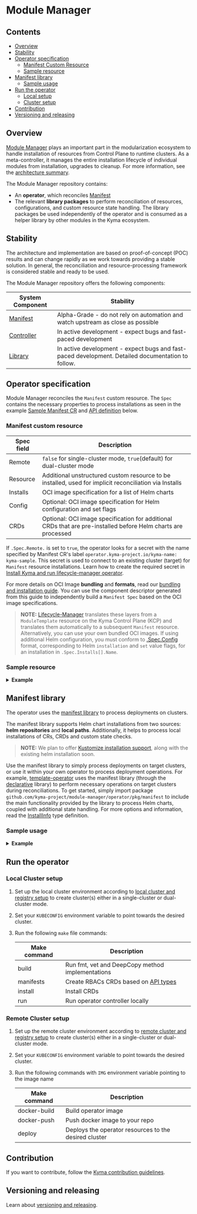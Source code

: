 # Module Manager

## Contents

* [Overview](#overview)
* [Stability](#stability)
* [Operator specification](#operator-specification)
  * [Manifest Custom Resource](#manifest-custom-resource)
  * [Sample resource](#sample-resource)
* [Manifest library](#manifest-library)
  * [Sample usage](#sample-usage)
* [Run the operator](#run-the-operator)
  * [Local setup](#local-setup)
  * [Cluster setup](#cluster-setup)
* [Contribution](#contribution)
* [Versioning and releasing](#versioning-and-releasing)

## Overview

[Module Manager](#module-manager) plays an important part in the modularization ecosystem to handle installation of resources from Control Plane to runtime clusters.
As a meta-controller, it manages the entire installation lifecycle of individual modules from installation, upgrades to cleanup.
For more information, see the [architecture summary](https://github.com/kyma-project/lifecycle-manager#architecture).

The Module Manager repository contains:
* An **operator**, which reconciles [Manifest](https://github.com/kyma-project/module-manager/blob/main/operator/api/v1alpha1/manifest_types.go)
* The relevant **library packages** to perform reconciliation of resources, configurations, and custom resource state handling. 
  The library packages be used independently of the operator and is consumed as a helper library by other modules in the Kyma ecosystem.

## Stability

The architecture and implementation are based on proof-of-concept (POC) results and can change rapidly as we work towards providing a stable solution.
In general, the reconciliation and resource-processing framework is considered stable and ready to be used.

The Module Manager repository offers the following components:

| System Component                                          | Stability                                                                                         |
|-----------------------------------------------------------|---------------------------------------------------------------------------------------------------|
| [Manifest](operator/api/v1alpha1/manifest_types.go)       | Alpha-Grade - do not rely on automation and watch upstream as close as possible                   |
| [Controller](operator/controllers/manifest_controller.go) | In active development - expect bugs and fast-paced development                                    |
| [Library](operator/pkg)                                   | In active development - expect bugs and fast-paced development. Detailed documentation to follow. |

## Operator specification

Module Manager reconciles the `Manifest` custom resource.
The `Spec` contains the necessary properties to process installations as seen in the example [Sample Manifest CR](operator/config/samples/operator_v1alpha1_manifest.yaml) and [API definition](operator/api/v1alpha1/manifest_types.go) below.

### Manifest custom resource

| Spec field | Description                                                                                                   |
|------------|---------------------------------------------------------------------------------------------------------------|
| Remote     | `false` for single-cluster mode, `true`(default) for dual-cluster mode                                        |
| Resource   | Additional unstructured custom resource to be installed, used for implicit reconciliation via Installs        |
| Installs   | OCI image specification for a list of Helm charts                                                             |
| Config     | Optional: OCI image specification for Helm configuration and set flags                                        |
| CRDs       | Optional: OCI image specification for additional CRDs that are pre-installed before Helm charts are processed |

If `.Spec.Remote.` is set to `true`, the operator looks for a secret with the name specified by Manifest CR's label `operator.kyma-project.io/kyma-name: kyma-sample`.
This secret is used to connect to an existing cluster (target) for `Manifest` resource installations.
Learn how to create the required secret in [Install Kyma and run lifecycle-manager operator](https://github.com/kyma-project/lifecycle-manager/blob/main/docs/developer/creating-test-environment.md#install-kyma-and-run-lifecycle-manager-operator).

For more details on OCI Image **bundling** and **formats**, read our [bundling and installation guide](https://github.com/kyma-project/lifecycle-manager/tree/main/samples/template-operator#bundling-and-installation).
You can use the component descriptor generated from this guide to independently build a `Manifest Spec` based on the OCI image specifications.

>**NOTE:** [Lifecycle-Manager](https://github.com/kyma-project/lifecycle-manager#how-it-works) translates these layers from a `ModuleTemplate` resource on the Kyma Control Plane (KCP) and translates them automatically to a subsequent `Manifest` resource.
>Alternatively, you can use your own bundled OCI images. If using additional Helm configuration, you must conform to [.Spec.Config](https://github.com/kyma-project/lifecycle-manager/blob/main/samples/template-operator/config.yaml) format, corresponding to Helm `installation` and `set` value flags, for an installation in `.Spec.Installs[].Name`.

### Sample resource
<details>
<summary><b>Example</b></summary>

```yaml
apiVersion: operator.kyma-project.io/v1alpha1
kind: Manifest
metadata:
  labels:
    operator.kyma-project.io/channel: stable
    operator.kyma-project.io/controller-name: manifest
    operator.kyma-project.io/kyma-name: kyma-sample
  name: manifestkyma-sample-delete
  namespace: default
spec:
  remote: true
  resource:
    kind: SampleCRD
    resource: samplecrds
    apiVersion: operator.kyma-project.io/v1alpha1
    metadata:
      name: sample-crd-from-manifest
      namespace: default
    spec:
      randomkey: samplevalue
  crds:
    ref: sha256:71cf4f1fee1a2f51296cc805aa9b24bc14fd5c2b4aee1e24aadc2996b067bb3d
    name: kyma-project.io/module/example-module-name
    repo: kcp-registry.localhost:8888/component-descriptors
    type: oci-ref
  config:
    ref: sha256:61be4f1fee1a2f51296cc805aa9b24bc14fd5c2b4aee1e24aadc2996b067ccec
    name: kyma-project.io/module/example-module-name
    repo: kcp-registry.localhost:8888/component-descriptors
    type: oci-ref
  installs:
    - source:
        name: kyma-project.io/module/example-module-name
        repo: kcp-registry.localhost:8888/component-descriptors
        ref: sha256:c64f0580a74259712f24243528881a76b5e1c9cd254fa58197de93a6347f99b9
        type: oci-ref
      name: redis
    - source:
        chartName: mysql
        url: https://charts.bitnami.com/bitnami
        type: helm-chart
      name: bitnami
```
</details>

## Manifest library

The operator uses the [manifest library](https://pkg.go.dev/github.com/kyma-project/module-manager/operator/pkg/manifest) to process deployments on clusters.

The manifest library supports Helm chart installations from two sources: **helm repositories** and **local paths**. Additionally, it helps to process local installations of CRs, CRDs and custom state checks.

>**NOTE:** We plan to offer [Kustomize installation support](https://github.com/kyma-project/module-manager/issues/124), along with the existing helm installation soon. 

Use the manifest library to simply process deployments on target clusters, or use it within your own operator to process deployment operations.
For example, [template-operator](https://github.com/kyma-project/lifecycle-manager/tree/main/samples/template-operator) uses the manifest library (through the [declarative](operator/pkg/declarative) library) to perform necessary operations on target clusters during reconciliations.
To get started, simply import package `github.com/kyma-project/module-manager/operator/pkg/manifest` to include the main functionality provided by the library to process Helm charts, coupled with additional state handling.
For more options and information, read the [InstallInfo](operator/pkg/manifest/operations.go) type definition.

### Sample usage
<details>
<summary><b>Example</b></summary>

```go
package sample
// Sample usage of chart installation via local chart path

import (
    "k8s.io/client-go/rest"
    "sigs.k8s.io/controller-runtime/pkg/client"
    "github.com/kyma-project/module-manager/operator/pkg/manifest"
	"github.com/kyma-project/module-manager/operator/pkg/types"
	"github.com/kyma-project/module-manager/operator/pkg/custom"
	"k8s.io/apimachinery/pkg/apis/meta/v1/unstructured"
)

var restConfig *rest.Config
var client client.Client

deployInfo := manifest.InstallInfo{
    Ctx: ctx,
    ChartInfo: &manifest.ChartInfo{
        ChartPath:   "/chart/path",
        Flags:       types.ChartFlags{
            ConfigFlags: types.Flags{ // optional: ConfigFlags support string, bool and int types as Helm chart flags
                // check: https://github.com/helm/helm/blob/d7b4c38c42cb0b77f1bcebf9bb4ae7695a10da0b/pkg/action/install.go#L67
                "Namespace":       chartNs,
                "CreateNamespace": true,
            },
            SetFlags: types.Flags{ // optional: SetFlags are chart value overrides
                ".some.value.override": "override",
            },      
        },
    },
    ClusterInfo: custom.ClusterInfo{
        Config: restConfig, // destination cluster rest config
        Client: client, // destination cluster rest client
    },
    ResourceInfo: manifest.ResourceInfo{
        CustomResources: []*unstructured.Unstructured{}, // optional: additional custom resources to be installed
        BaseResource: unstructured.Unstructured{}, // base resource to be reconciled, also passed for custom state checks e.g. Manifest CR
		Crds: []*apiextensions.CustomResourceDefinition // optional: additional custom resource definitions to be installed
    },
    CheckFn: func (context.Context, *unstructured.Unstructured, *logr.Logger, ClusterInfo) (bool, error) { // optional: custom logic for resource state checks
		return true, nil
	},
    CheckReadyStates: true,
}

// Based on deployInfo, the following operations can be performed 

// Option 1: Install resources
ready, err := manifest.InstallChart(logger, deployInfo, []types.ObjectTransform{})
if err != nil {
	return false, err
}

// Option 2: Verify resources exist
ready, err := manifest.ConsistencyCheck(logger, deployInfo, []types.ObjectTransform{})
if err != nil {
    return false, err
}

// Option 3: Uninstall resources
ready, err := manifest.UninstallChart(logger, deployInfo, []types.ObjectTransform{})
if err != nil {
return false, err
}
```

</details>

## Run the operator 

### Local Cluster setup

1. Set up the local cluster environment according to [local cluster and registry setup](https://github.com/kyma-project/lifecycle-manager/blob/main/docs/developer/provision-cluster-and-registry.md#local-cluster-setup) to create cluster(s) either in a single-cluster or dual-cluster mode.
2. Set your `KUBECONFIG` environment variable to point towards the desired cluster.
3. Run the following `make` file commands:

   | Make command | Description                                          |
   |--------------|------------------------------------------------------|
   | build        | Run fmt, vet and DeepCopy method implementations     |
   | manifests    | Create RBACs CRDs based on [API types](operator/api) |
   | install      | Install CRDs                                         |
   | run          | Run operator controller locally                      |

### Remote Cluster setup

1. Set up the remote cluster environment according to [remote cluster and registry setup](https://github.com/kyma-project/lifecycle-manager/blob/main/docs/developer/provision-cluster-and-registry.md#remote-cluster-setup) to create cluster(s) either in a single-cluster or dual-cluster mode.
2. Set your `KUBECONFIG` environment variable to point towards the desired cluster.
3. Run the following commands with `IMG` environment variable pointing to the image name

   | Make command | Description                                           |
   |--------------|-------------------------------------------------------|
   | docker-build | Build operator image                                  |
   | docker-push  | Push docker image to your repo                        |
   | deploy       | Deploys the operator resources to the desired cluster |

## Contribution
If you want to contribute, follow the [Kyma contribution guidelines](https://kyma-project.io/community/contributing/02-contributing/).

## Versioning and releasing
Learn about [versioning and releasing](https://github.com/kyma-project/lifecycle-manager#versioning-and-releasing). 

